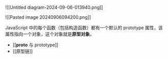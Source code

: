 ![[Untitled diagram-2024-09-06-013940.png]]


![[Pasted image 20240906094200.png]]




JavaScript 中的每个函数（包括构造函数）都有一个默认的 prototype 属性，该属性指向一个对象，这个对象就是**原型对象**。



- [[__proto__ 与 prototype]]
- [[原型链]]


